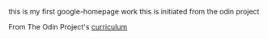 this is my first google-homepage work
this is initiated from the odin project 

From The Odin Project's [curriculum](http://www.theodinproject.com/courses/web-development-101/lessons/html-css)